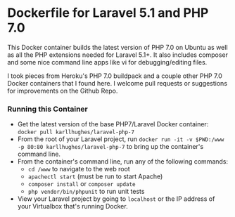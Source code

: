 # Dockerfile for Laravel 5.1 and PHP 7.0

This Docker container builds the latest version of PHP 7.0 on Ubuntu as well as all the PHP extensions needed for Laravel 5.1+. It also includes composer and some nice command line apps like vi for debugging/editing files.

I took pieces from Heroku's PHP 7.0 buildpack and a couple other PHP 7.0 Docker containers that I found here. I welcome pull requests or suggestions for improvements on the Github Repo.

### Running this Container
- Get the latest version of the base PHP7/Laravel Docker container: `docker pull karllhughes/laravel-php-7`
- From the root of your Laravel project, run `docker run -it -v $PWD:/www -p 80:80 karllhughes/laravel-php-7` to bring up the container's command line.
- From the container's command line, run any of the following commands:
    - `cd /www` to navigate to the web root
    - `apachectl start` (must be run to start Apache)
    - `composer install` or `composer update`
    - `php vendor/bin/phpunit` to run unit tests
- View your Laravel project by going to `localhost` or the IP address of your Virtualbox that's running Docker.
